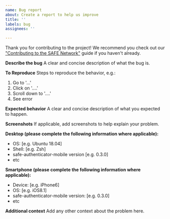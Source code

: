 ```yaml
---
name: Bug report
about: Create a report to help us improve
title: ''
labels: bug
assignees: ''

---
```


Thank you for contributing to the project!
We recommend you check out our ["Contributing to the SAFE Network"](https://github.com/maidsafe/QA/blob/master/CONTRIBUTING.md) guide if you haven't already.

**Describe the bug**
A clear and concise description of what the bug is.

**To Reproduce**
Steps to reproduce the behavior, e.g.:
1. Go to '...'
2. Click on '....'
3. Scroll down to '....'
4. See error

**Expected behavior**
A clear and concise description of what you expected to happen.

**Screenshots**
If applicable, add screenshots to help explain your problem.

**Desktop (please complete the following information where applicable):**
 - OS: [e.g. Ubuntu 18.04]
 - Shell: [e.g. Zsh]
 - safe-authenticator-mobile version [e.g. 0.3.0]
 - etc

**Smartphone (please complete the following information where applicable):**
 - Device: [e.g. iPhone6]
 - OS: [e.g. iOS8.1]
 - safe-authenticator-mobile version: [e.g. 0.3.0]
 - etc

**Additional context**
Add any other context about the problem here.
